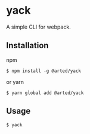 # yack
A simple CLI for webpack.

## Installation
npm
``` shell
$ npm install -g @arted/yack
```

or yarn
``` shell
$ yarn global add @arted/yack
```

## Usage
``` shell
$ yack
```
